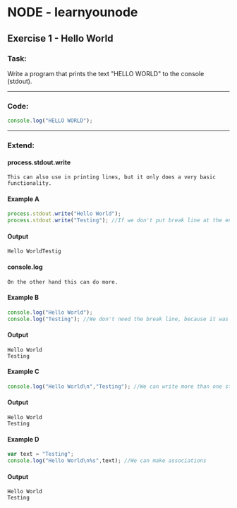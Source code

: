 # NODE - learnyounode

## Exercise 1 - Hello World
### Task:
Write a program that prints the text "HELLO WORLD" to the console (stdout).

---
### Code:
```javascript
console.log("HELLO WORLD");
```

---
### Extend:
#### process.stdout.write
```
This can also use in printing lines, but it only does a very basic functionality.
```
#### Example A
```javascript
process.stdout.write("Hello World");
process.stdout.write("Testing"); //If we don't put break line at the end, two sentences will be merged into one
```
#### Output
```
Hello WorldTestig
```
#### console.log
```
On the other hand this can do more.  
```
#### Example B
```javascript
console.log("Hello World"); 
console.log("Testing"); //We don't need the break line, because it was already formated
```
#### Output
```
Hello World
Testing
```
#### Example C
```javascript
console.log("Hello World\n","Testing"); //We can write more than one string
```
#### Output
```
Hello World
Testing
```
#### Example D
```javascript
var text = "Testing";
console.log("Hello World\n%s",text); //We can make associations
```
#### Output
```
Hello World
Testing
```
